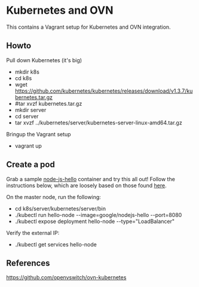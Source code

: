 Kubernetes and OVN
==================

This contains a Vagrant setup for Kubernetes and OVN integration.

Howto
-----

Pull down Kubernetes (it's big)

* mkdir k8s
* cd k8s
* wget https://github.com/kubernetes/kubernetes/releases/download/v1.3.7/kubernetes.tar.gz
* #tar xvzf kubernetes.tar.gz
* mkdir server
* cd server
* tar xvzf ../kubernetes/server/kubernetes-server-linux-amd64.tar.gz

Bringup the Vagrant setup

* vagrant up

Create a pod
------------

Grab a sample [node-js-hello][1] container and try this all out! Follow the
instructions below, which are loosely based on those found [here][2].

On the master node, run the following:

* cd k8s/server/kubernetes/server/bin
* ./kubectl run hello-node --image=google/nodejs-hello --port=8080
* ./kubectl expose deployment hello-node --type="LoadBalancer"

Verify the external IP:

* ./kubectl get services hello-node

[1]: https://hub.docker.com/r/google/nodejs-hello/
[2]: http://kubernetes.io/docs/hellonode/

References
----------

https://github.com/openvswitch/ovn-kubernetes
